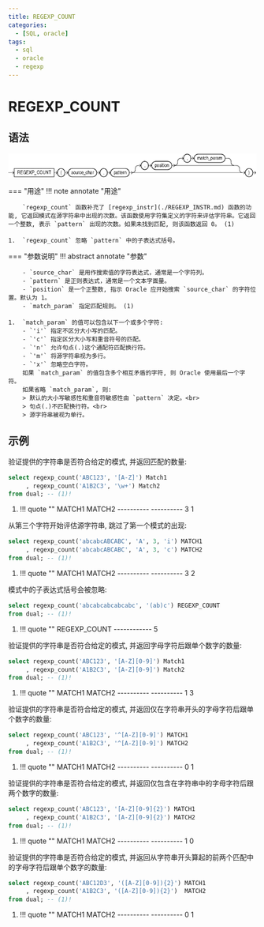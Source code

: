 ```yaml
---
title: REGEXP_COUNT
categories:
  - [SQL, oracle]
tags:
  - sql
  - oracle
  - regexp
---
```


# REGEXP_COUNT

## 语法

![regexp_count 函数语法](./assets/regexp_count.gif)

=== "用途"
    !!! note annotate "用途"

        `regexp_count` 函数补充了 [regexp_instr](./REGEXP_INSTR.md) 函数的功能, 它返回模式在源字符串中出现的次数。该函数使用字符集定义的字符来评估字符串。它返回一个整数, 表示 `pattern` 出现的次数。如果未找到匹配, 则该函数返回 0。 (1)
    
    1.  `regexp_count` 忽略 `pattern` 中的子表达式括号。


=== "参数说明"
    !!! abstract annotate "参数"

        - `source_char` 是用作搜索值的字符表达式，通常是一个字符列。 
        - `pattern` 是正则表达式，通常是一个文本字面量。
        - `position` 是一个正整数, 指示 Oracle 应开始搜索 `source_char` 的字符位置。默认为 1。 
        - `match_param` 指定匹配规则。 (1)  
    
    1.  `match_param` 的值可以包含以下一个或多个字符:
        - `'i'` 指定不区分大小写的匹配。
        - `'c'` 指定区分大小写和重音符号的匹配。
        - `'n'` 允许句点(.)这个通配符匹配换行符。
        - `'m'` 将源字符串视为多行。
        - `'x'` 忽略空白字符。
        如果 `match_param` 的值包含多个相互矛盾的字符, 则 Oracle 使用最后一个字符。
        如果省略 `match_param`, 则:
        > 默认的大小写敏感性和重音符敏感性由 `pattern` 决定。<br>
        > 句点(.)不匹配换行符。<br>
        > 源字符串被视为单行。


## 示例

验证提供的字符串是否符合给定的模式, 并返回匹配的数量:

```sql
select regexp_count('ABC123', '[A-Z]') Match1
     , regexp_count('A1B2C3', '\w+') Match2
from dual; -- (1)!
```

1.  !!! quote ""
            MATCH1     MATCH2
        ---------- ----------
                 3          1



从第三个字符开始评估源字符串, 跳过了第一个模式的出现:

```sql
select regexp_count('abcabcABCABC', 'A', 3, 'i') MATCH1 
     , regexp_count('abcabcABCABC', 'A', 3, 'c') MATCH2
from dual; -- (1)!
```

1.  !!! quote ""
            MATCH1     MATCH2
        ---------- ----------
                 3          2



模式中的子表达式括号会被忽略:

```sql 
select regexp_count('abcabcabcabcabc', '(ab)c') REGEXP_COUNT
from dual; -- (1)! 
```

1.  !!! quote ""
        REGEXP_COUNT
        ------------
                   5



验证提供的字符串是否符合给定的模式, 并返回字母字符后跟单个数字的数量: 

```sql
select regexp_count('ABC123', '[A-Z][0-9]') Match1
     , regexp_count('A1B2C3', '[A-Z][0-9]') Match2
from dual; -- (1)!
```

1.  !!! quote ""
            MATCH1     MATCH2
        ---------- ----------
                 1          3



验证提供的字符串是否符合给定的模式, 并返回仅在字符串开头的字母字符后跟单个数字的数量:

```sql
select regexp_count('ABC123', '^[A-Z][0-9]') MATCH1
     , regexp_count('A1B2C3', '^[A-Z][0-9]') MATCH2
from dual; -- (1)!
```

1.  !!! quote ""
            MATCH1     MATCH2
        ---------- ----------
                 0          1



验证提供的字符串是否符合给定的模式, 并返回仅包含在字符串中的字母字符后跟两个数字的数量:

```sql  
select regexp_count('ABC123', '[A-Z][0-9]{2}') MATCH1
     , regexp_count('A1B2C3', '[A-Z][0-9]{2}') MATCH2
from dual; -- (1)!
```

1.  !!! quote ""
            MATCH1     MATCH2
        ---------- ----------
                 1          0



验证提供的字符串是否符合给定的模式, 并返回从字符串开头算起的前两个匹配中的字母字符后跟单个数字的数量:

```sql
select regexp_count('ABC12D3', '([A-Z][0-9]){2}') MATCH1
     , regexp_count('A1B2C3', '([A-Z][0-9]){2}')  MATCH2
from dual; -- (1)!
```

1.  !!! quote ""
            MATCH1     MATCH2
        ---------- ----------
                 0          1


